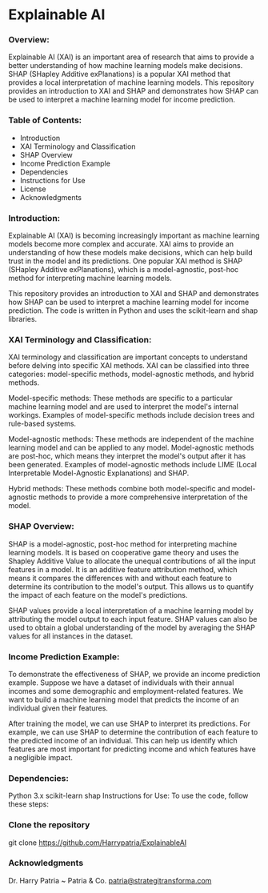 # Explainable AI

### Overview:
Explainable AI (XAI) is an important area of research that aims to provide a better understanding of how machine learning models make decisions. SHAP (SHapley Additive exPlanations) is a popular XAI method that provides a local interpretation of machine learning models. This repository provides an introduction to XAI and SHAP and demonstrates how SHAP can be used to interpret a machine learning model for income prediction.

### Table of Contents:

- Introduction
- XAI Terminology and Classification
- SHAP Overview
- Income Prediction Example
- Dependencies
- Instructions for Use
- License
- Acknowledgments

### Introduction:
Explainable AI (XAI) is becoming increasingly important as machine learning models become more complex and accurate. XAI aims to provide an understanding of how these models make decisions, which can help build trust in the model and its predictions. One popular XAI method is SHAP (SHapley Additive exPlanations), which is a model-agnostic, post-hoc method for interpreting machine learning models.

This repository provides an introduction to XAI and SHAP and demonstrates how SHAP can be used to interpret a machine learning model for income prediction. The code is written in Python and uses the scikit-learn and shap libraries.

### XAI Terminology and Classification:
XAI terminology and classification are important concepts to understand before delving into specific XAI methods. XAI can be classified into three categories: model-specific methods, model-agnostic methods, and hybrid methods.

Model-specific methods: These methods are specific to a particular machine learning model and are used to interpret the model's internal workings. Examples of model-specific methods include decision trees and rule-based systems.

Model-agnostic methods: These methods are independent of the machine learning model and can be applied to any model. Model-agnostic methods are post-hoc, which means they interpret the model's output after it has been generated. Examples of model-agnostic methods include LIME (Local Interpretable Model-Agnostic Explanations) and SHAP.

Hybrid methods: These methods combine both model-specific and model-agnostic methods to provide a more comprehensive interpretation of the model.

### SHAP Overview:
SHAP is a model-agnostic, post-hoc method for interpreting machine learning models. It is based on cooperative game theory and uses the Shapley Additive Value to allocate the unequal contributions of all the input features in a model. It is an additive feature attribution method, which means it compares the differences with and without each feature to determine its contribution to the model's output. This allows us to quantify the impact of each feature on the model's predictions.

SHAP values provide a local interpretation of a machine learning model by attributing the model output to each input feature. SHAP values can also be used to obtain a global understanding of the model by averaging the SHAP values for all instances in the dataset.

### Income Prediction Example:
To demonstrate the effectiveness of SHAP, we provide an income prediction example. Suppose we have a dataset of individuals with their annual incomes and some demographic and employment-related features. We want to build a machine learning model that predicts the income of an individual given their features.

After training the model, we can use SHAP to interpret its predictions. For example, we can use SHAP to determine the contribution of each feature to the predicted income of an individual. This can help us identify which features are most important for predicting income and which features have a negligible impact.

### Dependencies:

Python 3.x
scikit-learn
shap
Instructions for Use:
To use the code, follow these steps:

### Clone the repository
git clone https://github.com/Harrypatria/ExplainableAI

### Acknowledgments
Dr. Harry Patria ~ Patria & Co. 
patria@strategitransforma.com



